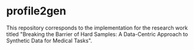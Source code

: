# profile2gen
 This repository corresponds to the implementation for the research work titled "Breaking the Barrier of Hard Samples: A Data-Centric Approach to Synthetic Data for Medical Tasks".
